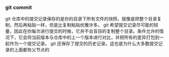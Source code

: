 ### git commit
git  仓库中的提交记录保存的是你的目录下所有文件的快照，就像是把整个目录复制，然后再粘贴一样，但是比复制粘贴优雅许多。
git 希望提交记录尽可能的轻量，因此在你每次进行提交的时候，它并不会盲目的复制整个目录。条件允许的情况下，它会将当前版本与仓库中的上一个版本进行对比，并把所有的差异打包到一起作为一个提交记录。
git 还保存了提交的历史记录。这也是为什么大多数提交记录的上面都有父节点的
<!--stackedit_data:
eyJoaXN0b3J5IjpbMTU1MDIxMTg5NywtNDAzNzcwODgzXX0=
-->